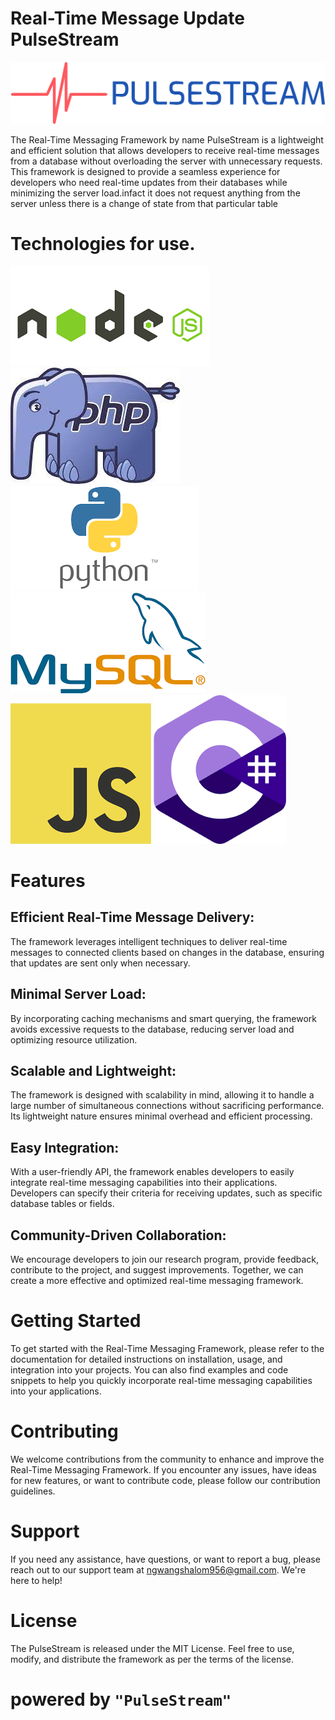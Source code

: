 # Real-Time Message Update PulseStream
![Framework Logo](logos/pulsestream-high-resolution-logo-color-on-transparent-background.png)

The Real-Time Messaging Framework by name PulseStream is a lightweight and efficient solution that allows developers to receive real-time messages from a database without overloading the server with unnecessary requests. This framework is designed to provide a seamless experience for developers who need real-time updates from their databases while minimizing the server load.infact it does not request anything from the server unless there is a change of state from that particular table

# Technologies  for use.

![Node Logo](logos/node.png)
![PHP Logo](logos/php.jpg)
![python Logo](logos/python.png)
![SQL Logo](logos/sql.png)
![javascript Logo](logos/javascript.png)
![C# Logo](logos/sharp.png)



# Features
## Efficient Real-Time Message Delivery:
The framework leverages intelligent techniques to deliver real-time messages to connected clients based on changes in the database, ensuring that updates are sent only when necessary.

## Minimal Server Load:
By incorporating caching mechanisms and smart querying, the framework avoids excessive requests to the database, reducing server load and optimizing resource utilization.

## Scalable and Lightweight:
The framework is designed with scalability in mind, allowing it to handle a large number of simultaneous connections without sacrificing performance. Its lightweight nature ensures minimal overhead and efficient processing.

## Easy Integration: 
With a user-friendly API, the framework enables developers to easily integrate real-time messaging capabilities into their applications. Developers can specify their criteria for receiving updates, such as specific database tables or fields.

## Community-Driven Collaboration:
We encourage developers to join our research program, provide feedback, contribute to the project, and suggest improvements. Together, we can create a more effective and optimized real-time messaging framework.

# Getting Started
To get started with the Real-Time Messaging Framework, please refer to the documentation for detailed instructions on installation, usage, and integration into your projects. You can also find examples and code snippets to help you quickly incorporate real-time messaging capabilities into your applications.

# Contributing
We welcome contributions from the community to enhance and improve the Real-Time Messaging Framework. If you encounter any issues, have ideas for new features, or want to contribute code, please follow our contribution guidelines.

# Support
If you need any assistance, have questions, or want to report a bug, please reach out to our support team at ngwangshalom956@gmail.com. We're here to help!

# License
The PulseStream is released under the MIT License. Feel free to use, modify, and distribute the framework as per the terms of the license.
# powered by ```"PulseStream"```
